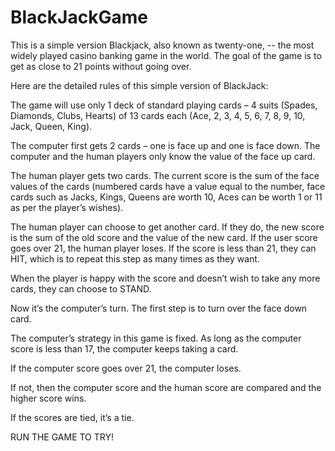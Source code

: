 # BlackJackGame
This is a simple version Blackjack, also known as twenty-one, -- the most widely played casino banking game in the world.
The goal of the game is to get as close to 21 points without going over.

Here are the detailed rules of this simple version of BlackJack:

The game will use only 1 deck of standard playing cards – 4 suits (Spades, Diamonds, Clubs, Hearts) of 13 cards each (Ace, 2, 3, 4, 5, 6, 7, 8, 9, 10, Jack, Queen, King).

The computer first gets 2 cards – one is face up and one is face down. The computer and the human players only know the value of the face up card.

The human player gets two cards. The current score is the sum of the face values of the cards (numbered cards have a value equal to the number, face cards such as Jacks, Kings, Queens are worth 10, Aces can be worth 1 or 11 as per the player’s wishes).

The human player can choose to get another card. If they do, the new score is the sum of the old score and the value of the new card. If the user score goes over 21, the human player loses. If the score is less than 21, they can HIT, which is to repeat this step as many times as they want.

When the player is happy with the score and doesn’t wish to take any more cards, they can choose to STAND.

Now it’s the computer’s turn. The first step is to turn over the face down card.

The computer’s strategy in this game is fixed. As long as the computer score is less than 17, the computer keeps taking a card.

If the computer score goes over 21, the computer loses. 

If not, then the computer score and the human score are compared and the higher score wins.

If the scores are tied, it’s a tie.

RUN THE GAME TO TRY!

